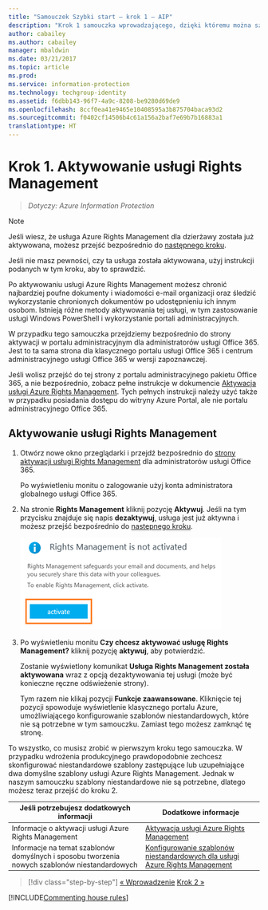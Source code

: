 ```yaml
---
title: "Samouczek Szybki start — krok 1 — AIP"
description: "Krok 1 samouczka wprowadzającego, dzięki któremu można szybko wypróbować usługę Azure Information Protection — aktywowanie usługi Azure Rights Management."
author: cabailey
ms.author: cabailey
manager: mbaldwin
ms.date: 03/21/2017
ms.topic: article
ms.prod: 
ms.service: information-protection
ms.technology: techgroup-identity
ms.assetid: f6dbb143-96f7-4a9c-8208-be9280d69de9
ms.openlocfilehash: 8ccf0ea41e9465e10408595a3b875704baca93d2
ms.sourcegitcommit: f0402cf14506b4c61a156a2baf7e69b7b16883a1
translationtype: HT
---
```

# <a name="step-1-activate-the-rights-management-service"></a>Krok 1. Aktywowanie usługi Rights Management
 
>*Dotyczy: Azure Information Protection*

> [!NOTE]
>Jeśli wiesz, że usługa Azure Rights Management dla dzierżawy została już aktywowana, możesz przejść bezpośrednio do [następnego kroku](infoprotect-tutorial-step2.md). 
>
>Jeśli nie masz pewności, czy ta usługa została aktywowana, użyj instrukcji podanych w tym kroku, aby to sprawdzić.

Po aktywowaniu usługi Azure Rights Management możesz chronić najbardziej poufne dokumenty i wiadomości e-mail organizacji oraz śledzić wykorzystanie chronionych dokumentów po udostępnieniu ich innym osobom. Istnieją różne metody aktywowania tej usługi, w tym zastosowanie usługi Windows PowerShell i wykorzystanie portali administracyjnych.

W przypadku tego samouczka przejdziemy bezpośrednio do strony aktywacji w portalu administracyjnym dla administratorów usługi Office 365. Jest to ta sama strona dla klasycznego portalu usługi Office 365 i centrum administracyjnego usługi Office 365 w wersji zapoznawczej. 

Jeśli wolisz przejść do tej strony z portalu administracyjnego pakietu Office 365, a nie bezpośrednio, zobacz pełne instrukcje w dokumencie [Aktywacja usługi Azure Rights Management](../deploy-use/activate-service.md). Tych pełnych instrukcji należy użyć także w przypadku posiadania dostępu do witryny Azure Portal, ale nie portalu administracyjnego Office 365.

## <a name="to-activate-the-rights-management-service"></a>Aktywowanie usługi Rights Management

1. Otwórz nowe okno przeglądarki i przejdź bezpośrednio do [strony aktywacji usługi Rights Management](https://account.activedirectory.windowsazure.com/RmsOnline/Manage.aspx) dla administratorów usługi Office 365.
    
    Po wyświetleniu monitu o zalogowanie użyj konta administratora globalnego usługi Office 365.

2. Na stronie **Rights Management** kliknij pozycję **Aktywuj**. Jeśli na tym przycisku znajduje się napis **dezaktywuj**, usługa jest już aktywna i możesz przejść bezpośrednio do [następnego kroku](infoprotect-tutorial-step2.md). 

    ![Samouczek Szybki start dla usługi Azure Information Protection, krok 1 — aktywacja usługi](../media/info-protect-activate.png)

3. Po wyświetleniu monitu **Czy chcesz aktywować usługę Rights Management?** kliknij pozycję **aktywuj**, aby potwierdzić.

    Zostanie wyświetlony komunikat **Usługa Rights Management została aktywowana** wraz z opcją dezaktywowania tej usługi (może być konieczne ręczne odświeżenie strony).

    Tym razem nie klikaj pozycji **Funkcje zaawansowane**. Kliknięcie tej pozycji spowoduje wyświetlenie klasycznego portalu Azure, umożliwiającego konfigurowanie szablonów niestandardowych, które nie są potrzebne w tym samouczku. Zamiast tego możesz zamknąć tę stronę.

To wszystko, co musisz zrobić w pierwszym kroku tego samouczka. W przypadku wdrożenia produkcyjnego prawdopodobnie zechcesz skonfigurować niestandardowe szablony zastępujące lub uzupełniające dwa domyślne szablony usługi Azure Rights Management. Jednak w naszym samouczku szablony niestandardowe nie są potrzebne, dlatego możesz teraz przejść do kroku 2.

|Jeśli potrzebujesz dodatkowych informacji|Dodatkowe informacje|
|--------------------------------|--------------------------|
|Informacje o aktywacji usługi Azure Rights Management|[Aktywacja usługi Azure Rights Management](../deploy-use/activate-service.md)|
|Informacje na temat szablonów domyślnych i sposobu tworzenia nowych szablonów niestandardowych|[Konfigurowanie szablonów niestandardowych dla usługi Azure Rights Management](../deploy-use/configure-custom-templates.md)|

>[!div class="step-by-step"]
[&#171; Wprowadzenie](infoprotect-quick-start-tutorial.md)
[Krok 2 &#187;](infoprotect-tutorial-step2.md)

[!INCLUDE[Commenting house rules](../includes/houserules.md)]
